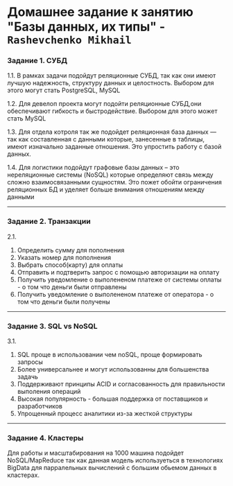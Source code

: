 # Домашнее задание к занятию "Базы данных, их типы" - `Rashevchenko Mikhail`

### Задание 1. СУБД

1.1. В рамках задачи подойдут реляционные СУБД, так как они имеют лучшую надежность, структуру данных и целостность. Выбором для этого могут стать PostgreSQL, MySQL

1.2. Для девелоп проекта могут подойти реляционные СУБД,они обеспечивают гибкость и быстродействие. Выбором для этого может стать MySQL

1.3. Для отдела котроля так же подойдет реляционная база данных — так как составленная с данными которые, занесенные в таблицы, имеют изначально заданные отношения. Это упростить работу с базой данных. 

1.4. Для логистики подойдут графовые базы данных – это нереляционные системы (NoSQL) которые определяют связь между сложно взаимосвязанными сущностям. Это пожет обойти ограничения реляционных БД и уделяет больше внимания отношениям между данными

---

### Задание 2. Транзакции

2.1. 
1) Определить сумму для пополнения
2) Указать номер для пополнения
3) Выбрать способ(карту) для оплаты
4) Отправить и подтверить запрос с помощью авторизации на оплату
5) Получить уведомление о выполененом платеже от системы оплаты - о том что деньги были отправлены
6) Получить уведомление о выполененом платеже от оператора - о том что деньги были получены

---

### Задание 3. SQL vs NoSQL
3.1.
1) SQL проще в использовании чем noSQL, проще формировать запросы
2) Более универсальнее и могут использованны для большенства задачь
3) Поддерживают принципы ACID и согласованность для правильности выполения операций
4) Высокая популярность - большая поддержка от поставщиков и разработчиков
5) Упрощенный процесс аналитики из-за жесткой структуры

---

### Задание 4. Кластеры

Для работы и масштабирования на 1000 машина подойдет NoSQL/MapReduce так как данная модель используеться в технологиях BigData для парралельных вычислений с большим обьемом данных в кластерах.
